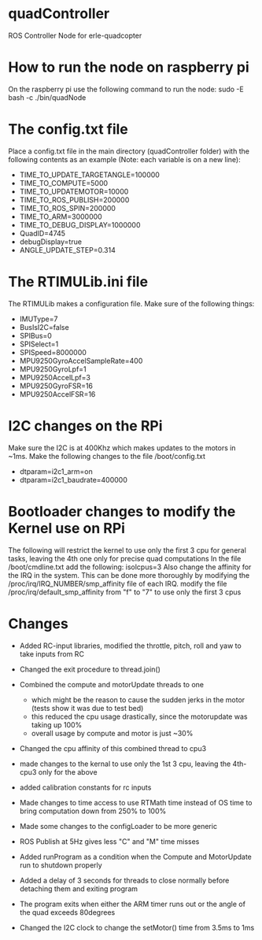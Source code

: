 # quadController
ROS Controller Node for erle-quadcopter

# How to run the node on raspberry pi
On the raspberry pi use the following command to run the node:
sudo -E bash -c ./bin/quadNode

# The config.txt file
Place a config.txt file in the main directory (quadController folder) with the following contents as an example (Note: each variable is on a new line):

- TIME_TO_UPDATE_TARGETANGLE=100000
- TIME_TO_COMPUTE=5000
- TIME_TO_UPDATEMOTOR=10000
- TIME_TO_ROS_PUBLISH=200000
- TIME_TO_ROS_SPIN=200000
- TIME_TO_ARM=3000000
- TIME_TO_DEBUG_DISPLAY=1000000
- QuadID=4745
- debugDisplay=true
- ANGLE_UPDATE_STEP=0.314

# The RTIMULib.ini file
The RTIMULib makes a configuration file. Make sure of the following things:

- IMUType=7
- BusIsI2C=false
- SPIBus=0
- SPISelect=1
- SPISpeed=8000000
- MPU9250GyroAccelSampleRate=400
- MPU9250GyroLpf=1
- MPU9250AccelLpf=3
- MPU9250GyroFSR=16
- MPU9250AccelFSR=16

# I2C changes on the RPi
Make sure the I2C is at 400Khz which makes updates to the motors in ~1ms.
Make the following changes to the file /boot/config.txt
- dtparam=i2c1_arm=on
- dtparam=i2c1_baudrate=400000

# Bootloader changes to modify the Kernel use on RPi
The following will restrict the kernel to use only the first 3 cpu for general tasks, leaving the 4th one only for precise quad computations
In the file /boot/cmdline.txt add the following:
isolcpus=3
Also change the affinity for the IRQ in the system. This can be done more thoroughly by modifying the /proc/irq/IRQ_NUMBER/smp_affinity file of each IRQ.
modify the file /proc/irq/default_smp_affinity from "f" to "7" to use only the first 3 cpus

# Changes
- Added RC-input libraries, modified the throttle, pitch, roll and yaw to take inputs from RC
- Changed the exit procedure to thread.join()
- Combined the compute and motorUpdate threads to one
	- which might be the reason to cause the sudden jerks in the motor (tests show it was due to test bed)
	- this reduced the cpu usage drastically, since the motorupdate was taking up 100%
	- overall usage by compute and motor is just ~30%
- Changed the cpu affinity of this combined thread to cpu3 
- made changes to the kernal to use only the 1st 3 cpu, leaving the 4th-cpu3 only for the above
- added calibration constants for rc inputs

- Made changes to time access to use RTMath time instead of OS time to bring computation down from 250% to 100%
- Made some changes to the configLoader to be more generic
- ROS Publish at 5Hz gives less "C" and "M" time misses
- Added runProgram as a condition when the Compute and MotorUpdate run to shutdown properly
- Added a delay of 3 seconds for threads to close normally before detaching them and exiting program
- The program exits when either the ARM timer runs out or the angle of the quad exceeds 80degrees
- Changed the I2C clock to change the setMotor() time from 3.5ms to 1ms
